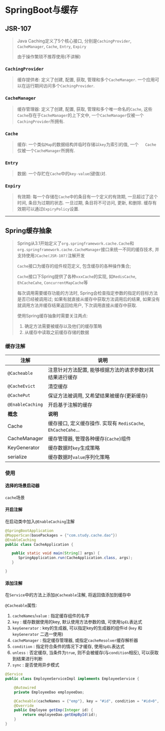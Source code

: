 # SpringBoot与缓存

## JSR-107

> Java Caching定义了5个核心接口, 分别是`CachingProvider`, `CacheManager`, `Cache`, `Entry`, `Expiry`
>
> 由于操作繁琐不推荐使用(不讲解)

### `CachingProvider`

>缓存提供者: 定义了创建, 配置, 获取, 管理和多个`CacheManager`. 一个应用可以在运行期间访问多个`CachingProvider`.

### `CacheManager`

> 缓存管理器: 定义了创建, 配置, 获取, 管理和多个唯一命名的`Cache`, 这些`Cache`存在于`CacheManager`的上下文中, 一个`CacheManager`仅被一个`CachingProvider`所拥有.

### `Cache`

> 缓存: 一个类似`Map`的数据结构并临时存储以`key`为索引的值, 一个`	Cache`仅被一个`CacheManager`所拥有.

### `Entry`

> 数据: 一个存贮在`Cache`中的`key-value`(键值)对.

### `Expiry`

> 有效期: 每一个存储在`Cache`中的条目有一个定义的有效期, 一旦超过了这个时间, 条目为过期的状态. 一旦过期, 条目将不可访问, 更新, 和删除. 缓存有效期可以通过`ExpiryPolicy`设置.

---

## Spring缓存抽象

> Spring从3.1开始定义了`org.springframework.cache.Cache`和`org.springframework.cache.CacheManager`接口来统一不同的缓存技术, 并支持使用`JCache(JSR-107)`注解开发
>
> `Cache`接口为缓存的组件规范定义, 包含缓存的各种操作集合;
>
> `Cache`接口下Spring提供了各种`xxxCache`的实现, 如`RedisCache`, `EhCacheCahe`, `ConcurrentMapCache`等
>
> 每次调用需要缓存功能的方法时, Spring会检查指定参数的指定的目标方法是否已经被调用过; 如果有就直接从缓存中获取方法调用后的结果, 如果没有就调用方法并缓存结果返回给用户, 下次调用直接从缓存中获取.
>
> 使用Spring缓存抽象时需要关注两点:
>
> 1. 确定方法需要被缓存以及他们的缓存策略
> 2. 从缓存中读取之前缓存存储的数据

### 缓存注解

| 注解             | 说明                                                         |
| ---------------- | ------------------------------------------------------------ |
| `@Cacheable`     | 注意针对方法配置, 能够根据方法的请求参数对其结果进行缓存     |
| `@CacheEvict`    | 清空缓存                                                     |
| `@CachePut`      | 保证方法被调用, 又希望结果被缓存(更新缓存)                   |
| `@EnableCaching` | 开启基于注解的缓存                                           |
| **概念**         | **说明**                                                     |
| Cache            | 缓存接口, 定义缓存操作. 实现有 `RedisCache`, `EhCacheCahe`... |
| CacheManager     | 缓存管理器, 管理各种缓存(`Cache`)组件                        |
| KeyGenerator     | 缓存数据时`key`生成策略                                      |
| serialize        | 缓存数据时`value`序列化策略                                  |

### 使用

#### 选择的场景启动器

`cache`场景

#### 开启注解

在启动类中加入`@EnableCaching`注解

```java
@SpringBootApplication
@MapperScan(basePackages = {"com.study.cache.dao"})
@EnableCaching
public class CacheApplication {

   public static void main(String[] args) {
      SpringApplication.run(CacheApplication.class, args);
   }

}
```

#### 添加注解

在`Service`中的方法上添加`@Cacheable`注解, 将返回值添加到缓存中

`@Cacheable`属性:

1. `cacheNames`/`value` : 指定缓存组件的名字
2. `key` : 缓存数据使用的key, 默认使用方法参数的值, 可使用`SpEL`表达式
3. `keyGenerator` : key的生成器, 可以指定key的生成器的组件id (`key` 和`keyGenerator` 二选一使用)
4. `cacheManager` : 指定缓存管理器, 或指定`cacheResolver`缓存解析器
5. `condition` : 指定符合条件的情况下才缓存, 使用`SpEL`表达式
6. `unless` : 否定缓存, 当条件为`true`, 则不会被缓存(与`condition`相反), 可以获取到结果进行判断
7. `sync` : 是否使用异步模式

```java
@Service
public class EmployeeServiceImpl implements EmployeeService {

    @Autowired
    private EmployeeDao employeeDao;

    @Cacheable(cacheNames = {"emp"}, key = "#id", condition = "#id>0", unless = "#result==null")
    @Override
    public Employee getEmp(Integer id) {
        return employeeDao.getEmpById(id);
    }
}
```